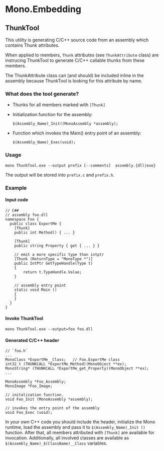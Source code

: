 # Mono.Embedding

## ThunkTool

This utility is generating C/C++ source code from an assembly which
contains Thunk attributes.

When applied to members, `Thunk` attributes (see `ThunkAttribute` class)
are instrucing  ThunkTool to generate C/C++ callable thunks from these members.

The ThunkAttribute class can (and should) be included inline
in the assembly because ThunkTool is looking for this attribute
by name.

### What does the tool generate?

- Thunks for all members marked with `[Thunk]`

- Initialization function for the assembly:

    `$(Assembly_Name)_Init((MonoAssembly *assembly);`

- Function which invokes the Main() entry point of an assembly:

    `$(Assembly_Name)_Exec(void);`


### Usage

`mono ThunkTool.exe --output prefix [--comments]  assembly.{dll|exe}`

The output will be stored into `prefix.c` and `prefix.h`.

### Example

#### Input code

    // C##
    // assembly foo.dll
    namespace Foo {
      public class ExportMe {
        [Thunk]
        public int Method() { ... }
   
        [Thunk]
        public string Property { get { ... } }   
  
        // emit a more specific type than intptr    
        [Thunk (ReturnType = "MonoType *")]
        public IntPtr GetTypeHandle(Type t)
        {
            return t.TypeHandle.Value;
        }
        
        // assembly entry point
        static void Main ()
        {
        }
      }
    }


#### Invoke ThunkTool

`mono ThunkTool.exe --output=foo foo.dll`

  
#### Generated C/C++ header

    // `foo.h`
    ...
    MonoClass *ExportMe__Class;   // Foo.ExportMe class
    int32_t (THUNKCALL *ExportMe_Method)(MonoObject **ex);
    MonoString* (THUNKCALL *ExportMe_get_Property)(MonoObject **ex);
    ...
  
    MonoAssembly *Foo_Assembly;
    MonoImage *Foo_Image;

    // initalization function.
    void Foo_Init (MonoAssembly *assembly);

    // invokes the entry point of the assembly
    void Foo_Exec (void);


In your own C++ code you should include the header, initialize the
Mono runtime, load the assembly and pass it to `$(Assembly_Name)_Init ()`
function. After that, all members attributed with `[Thunk]` are
available for invocation. Additionally, all involved classes
are available as `$(Assembly_Name)_$(ClassName)__Class` variables.

